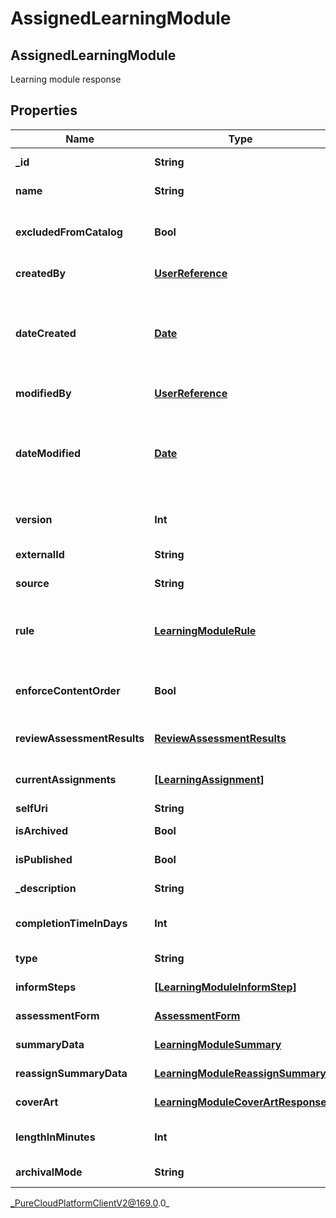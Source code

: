 # AssignedLearningModule

## AssignedLearningModule
Learning module response

## Properties

|Name | Type | Description | Notes|
|------------ | ------------- | ------------- | -------------|
| **_id** | **String** | The globally unique identifier for the object. | [optional] |
| **name** | **String** | The name of learning module | |
| **excludedFromCatalog** | **Bool** | If true, learning module is excluded when retrieving modules for manual assignment | [optional] |
| **createdBy** | [**UserReference**](UserReference) | The user who created learning module | [optional] |
| **dateCreated** | [**Date**](Date) | The date/time learning module was created. Date time is represented as an ISO-8601 string. For example: yyyy-MM-ddTHH:mm:ss[.mmm]Z | [optional] |
| **modifiedBy** | [**UserReference**](UserReference) | The user who modified learning module | [optional] |
| **dateModified** | [**Date**](Date) | The date/time learning module was modified. Date time is represented as an ISO-8601 string. For example: yyyy-MM-ddTHH:mm:ss[.mmm]Z | [optional] |
| **version** | **Int** | The version of published learning module | [optional] |
| **externalId** | **String** | The external ID of the learning module | [optional] |
| **source** | **String** | The source of the learning module | [optional] |
| **rule** | [**LearningModuleRule**](LearningModuleRule) | The rule for learning module; read-only, and only populated when requested via expand param. | [optional] |
| **enforceContentOrder** | **Bool** | If true, learning module content should be viewed one by one in order | [optional] |
| **reviewAssessmentResults** | [**ReviewAssessmentResults**](ReviewAssessmentResults) | Allows to view Assessment results in detail | [optional] |
| **currentAssignments** | [**[LearningAssignment]**]([LearningAssignment]) | The current assignments for the requested users | [optional] |
| **selfUri** | **String** | The URI for this object | [optional] |
| **isArchived** | **Bool** | If true, learning module is archived | [optional] |
| **isPublished** | **Bool** | If true, learning module is published | [optional] |
| **_description** | **String** | The description of learning module | [optional] |
| **completionTimeInDays** | **Int** | The completion time of learning module in days | |
| **type** | **String** | The type for the learning module | [optional] |
| **informSteps** | [**[LearningModuleInformStep]**]([LearningModuleInformStep]) | The list of inform steps in a learning module | [optional] |
| **assessmentForm** | [**AssessmentForm**](AssessmentForm) | The assessment form for learning module | [optional] |
| **summaryData** | [**LearningModuleSummary**](LearningModuleSummary) | The learning module summary data | [optional] |
| **reassignSummaryData** | [**LearningModuleReassignSummary**](LearningModuleReassignSummary) | The learning module reassign summary data | [optional] |
| **coverArt** | [**LearningModuleCoverArtResponse**](LearningModuleCoverArtResponse) | The cover art for the learning module | [optional] |
| **lengthInMinutes** | **Int** | The recommended time in minutes to complete the module | [optional] |
| **archivalMode** | **String** | The mode of archival for learning module | [optional] |



_PureCloudPlatformClientV2@169.0.0_
